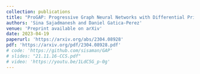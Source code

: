 ```yaml
---
collection: publications
title: "ProGAP: Progressive Graph Neural Networks with Differential Privacy Guarantees"
authors: 'Sina Sajadmanesh and Daniel Gatica-Perez'
venue: 'Preprint available on arXiv'
date: 2023-04-19
paperurl: 'https://arxiv.org/abs/2304.08928'
pdf: 'https://arxiv.org/pdf/2304.08928.pdf'
# code: 'https://github.com/sisaman/GAP'
# slides: "21.11.16-CCS.pdf"
# video: 'https://youtu.be/1LdC5G_p-0g'
---
```

